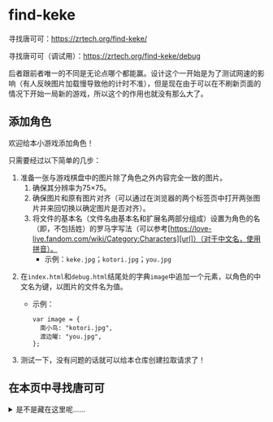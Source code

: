 # find-keke
寻找唐可可：https://zrtech.org/find-keke/

寻找唐可可（调试用）：https://zrtech.org/find-keke/debug

后者跟前者唯一的不同是无论点哪个都能赢。设计这个一开始是为了测试网速的影响（有人反映图片加载慢导致他的计时不准），但是现在由于可以在不刷新页面的情况下开始一局新的游戏，所以这个的作用也就没有那么大了。

## 添加角色
欢迎给本小游戏添加角色！

只需要经过以下简单的几步：

1. 准备一张与游戏棋盘中的图片除了角色之外内容完全一致的图片。
   1. 确保其分辨率为75×75。
   2. 确保图片和原有图片对齐（可以通过在浏览器的两个标签页中打开两张图片并来回切换以确定图片是否对齐）。
   3. 将文件的基本名（文件名由基本名和扩展名两部分组成）设置为角色的名（即，不包括姓）的罗马字写法（可以参考[https://love-live.fandom.com/wiki/Category:Characters][url]）（对于中文名，使用拼音）。
      - 示例：`keke.jpg`；`kotori.jpg`；`you.jpg`

[url]:https://love-live.fandom.com/wiki/Category:Characters

2. 在`index.html`和`debug.html`结尾处的字典`image`中追加一个元素，以角色的中文名为键，以图片的文件名为值。
   - 示例：
     ```
     var image = {
       南小鸟: "kotori.jpg",
       渡边曜: "you.jpg",
     };
     ```

3. 测试一下，没有问题的话就可以给本仓库创建拉取请求了！

## 在本页中寻找唐可可

<details><summary>是不是藏在这里呢……</summary>
被你发现啦！

![keke-big.jpg](https://repository-images.githubusercontent.com/431044681/bbb358a6-de45-4d8a-b29b-f17cca522403)
</details>
